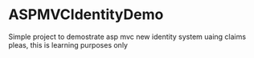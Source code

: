 # ASPMVCIdentityDemo
Simple project to demostrate asp mvc new identity system uaing claims
pleas, this is learning purposes only
